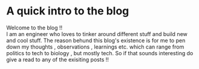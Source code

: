 # A quick intro to the blog
Welcome to the blog !!<br>
I am an engineer who loves to tinker around different stuff and build new and cool stuff. The reason behund this blog's existence is for me to pen down my thoughts , observations , learnings etc. which can range from politics to tech to biology , but mostly tech. So if that sounds interesting do give a read to any of the exisiting posts !!

